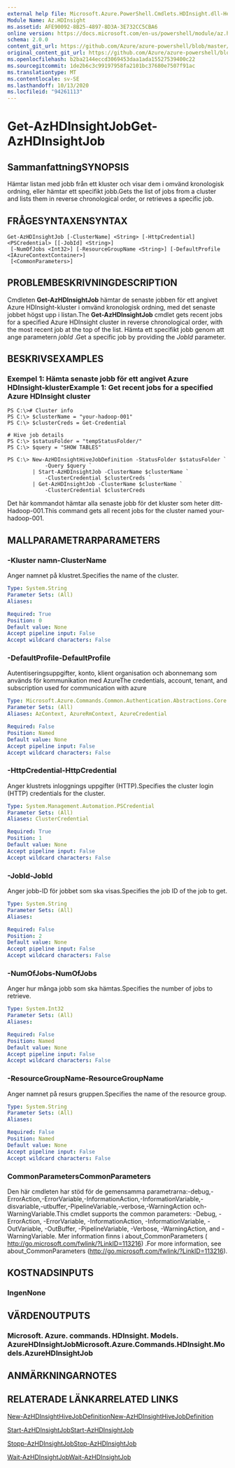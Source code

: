 ```yaml
---
external help file: Microsoft.Azure.PowerShell.Cmdlets.HDInsight.dll-Help.xml
Module Name: Az.HDInsight
ms.assetid: AFE90092-8B25-4897-8D3A-3E732CC5CBA6
online version: https://docs.microsoft.com/en-us/powershell/module/az.hdinsight/get-azhdinsightjob
schema: 2.0.0
content_git_url: https://github.com/Azure/azure-powershell/blob/master/src/HDInsight/HDInsight/help/Get-AzHDInsightJob.md
original_content_git_url: https://github.com/Azure/azure-powershell/blob/master/src/HDInsight/HDInsight/help/Get-AzHDInsightJob.md
ms.openlocfilehash: b2ba2144eccd3069453daa1ada15527539400c22
ms.sourcegitcommit: 1de2b6c3c99197958fa2101bc37680e7507f91ac
ms.translationtype: MT
ms.contentlocale: sv-SE
ms.lasthandoff: 10/13/2020
ms.locfileid: "94261113"
---
```

# <span data-ttu-id="89d9f-101">Get-AzHDInsightJob</span><span class="sxs-lookup"><span data-stu-id="89d9f-101">Get-AzHDInsightJob</span></span>

## <span data-ttu-id="89d9f-102">Sammanfattning</span><span class="sxs-lookup"><span data-stu-id="89d9f-102">SYNOPSIS</span></span>
<span data-ttu-id="89d9f-103">Hämtar listan med jobb från ett kluster och visar dem i omvänd kronologisk ordning, eller hämtar ett specifikt jobb.</span><span class="sxs-lookup"><span data-stu-id="89d9f-103">Gets the list of jobs from a cluster and lists them in reverse chronological order, or retrieves a specific job.</span></span>

## <span data-ttu-id="89d9f-104">FRÅGESYNTAXEN</span><span class="sxs-lookup"><span data-stu-id="89d9f-104">SYNTAX</span></span>

```
Get-AzHDInsightJob [-ClusterName] <String> [-HttpCredential] <PSCredential> [[-JobId] <String>]
 [-NumOfJobs <Int32>] [-ResourceGroupName <String>] [-DefaultProfile <IAzureContextContainer>]
 [<CommonParameters>]
```

## <span data-ttu-id="89d9f-105">PROBLEMBESKRIVNING</span><span class="sxs-lookup"><span data-stu-id="89d9f-105">DESCRIPTION</span></span>
<span data-ttu-id="89d9f-106">Cmdleten **Get-AzHDInsightJob** hämtar de senaste jobben för ett angivet Azure HDInsight-kluster i omvänd kronologisk ordning, med det senaste jobbet högst upp i listan.</span><span class="sxs-lookup"><span data-stu-id="89d9f-106">The **Get-AzHDInsightJob** cmdlet gets recent jobs for a specified Azure HDInsight cluster in reverse chronological order, with the most recent job at the top of the list.</span></span>
<span data-ttu-id="89d9f-107">Hämta ett specifikt jobb genom att ange parametern *jobId* .</span><span class="sxs-lookup"><span data-stu-id="89d9f-107">Get a specific job by providing the *JobId* parameter.</span></span>

## <span data-ttu-id="89d9f-108">BESKRIVS</span><span class="sxs-lookup"><span data-stu-id="89d9f-108">EXAMPLES</span></span>

### <span data-ttu-id="89d9f-109">Exempel 1: Hämta senaste jobb för ett angivet Azure HDInsight-kluster</span><span class="sxs-lookup"><span data-stu-id="89d9f-109">Example 1: Get recent jobs for a specified Azure HDInsight cluster</span></span>
```
PS C:\># Cluster info
PS C:\> $clusterName = "your-hadoop-001"
PS C:\> $clusterCreds = Get-Credential

# Hive job details
PS C:\> $statusFolder = "tempStatusFolder/"
PS C:\> $query = "SHOW TABLES"

PS C:\> New-AzHDInsightHiveJobDefinition -StatusFolder $statusFolder `
            -Query $query `
        | Start-AzHDInsightJob -ClusterName $clusterName `
            -ClusterCredential $clusterCreds `
        | Get-AzHDInsightJob -ClusterName $clusterName `
            -ClusterCredential $clusterCreds
```

<span data-ttu-id="89d9f-110">Det här kommandot hämtar alla senaste jobb för det kluster som heter ditt-Hadoop-001.</span><span class="sxs-lookup"><span data-stu-id="89d9f-110">This command gets all recent jobs for the cluster named your-hadoop-001.</span></span>

## <span data-ttu-id="89d9f-111">MALLPARAMETRAR</span><span class="sxs-lookup"><span data-stu-id="89d9f-111">PARAMETERS</span></span>

### <span data-ttu-id="89d9f-112">-Kluster namn</span><span class="sxs-lookup"><span data-stu-id="89d9f-112">-ClusterName</span></span>
<span data-ttu-id="89d9f-113">Anger namnet på klustret.</span><span class="sxs-lookup"><span data-stu-id="89d9f-113">Specifies the name of the cluster.</span></span>

```yaml
Type: System.String
Parameter Sets: (All)
Aliases:

Required: True
Position: 0
Default value: None
Accept pipeline input: False
Accept wildcard characters: False
```

### <span data-ttu-id="89d9f-114">-DefaultProfile</span><span class="sxs-lookup"><span data-stu-id="89d9f-114">-DefaultProfile</span></span>
<span data-ttu-id="89d9f-115">Autentiseringsuppgifter, konto, klient organisation och abonnemang som används för kommunikation med Azure</span><span class="sxs-lookup"><span data-stu-id="89d9f-115">The credentials, account, tenant, and subscription used for communication with azure</span></span>

```yaml
Type: Microsoft.Azure.Commands.Common.Authentication.Abstractions.Core.IAzureContextContainer
Parameter Sets: (All)
Aliases: AzContext, AzureRmContext, AzureCredential

Required: False
Position: Named
Default value: None
Accept pipeline input: False
Accept wildcard characters: False
```

### <span data-ttu-id="89d9f-116">-HttpCredential</span><span class="sxs-lookup"><span data-stu-id="89d9f-116">-HttpCredential</span></span>
<span data-ttu-id="89d9f-117">Anger klustrets inloggnings uppgifter (HTTP).</span><span class="sxs-lookup"><span data-stu-id="89d9f-117">Specifies the cluster login (HTTP) credentials for the cluster.</span></span>

```yaml
Type: System.Management.Automation.PSCredential
Parameter Sets: (All)
Aliases: ClusterCredential

Required: True
Position: 1
Default value: None
Accept pipeline input: False
Accept wildcard characters: False
```

### <span data-ttu-id="89d9f-118">-JobId</span><span class="sxs-lookup"><span data-stu-id="89d9f-118">-JobId</span></span>
<span data-ttu-id="89d9f-119">Anger jobb-ID för jobbet som ska visas.</span><span class="sxs-lookup"><span data-stu-id="89d9f-119">Specifies the job ID of the job to get.</span></span>

```yaml
Type: System.String
Parameter Sets: (All)
Aliases:

Required: False
Position: 2
Default value: None
Accept pipeline input: False
Accept wildcard characters: False
```

### <span data-ttu-id="89d9f-120">-NumOfJobs</span><span class="sxs-lookup"><span data-stu-id="89d9f-120">-NumOfJobs</span></span>
<span data-ttu-id="89d9f-121">Anger hur många jobb som ska hämtas.</span><span class="sxs-lookup"><span data-stu-id="89d9f-121">Specifies the number of jobs to retrieve.</span></span>

```yaml
Type: System.Int32
Parameter Sets: (All)
Aliases:

Required: False
Position: Named
Default value: None
Accept pipeline input: False
Accept wildcard characters: False
```

### <span data-ttu-id="89d9f-122">-ResourceGroupName</span><span class="sxs-lookup"><span data-stu-id="89d9f-122">-ResourceGroupName</span></span>
<span data-ttu-id="89d9f-123">Anger namnet på resurs gruppen.</span><span class="sxs-lookup"><span data-stu-id="89d9f-123">Specifies the name of the resource group.</span></span>

```yaml
Type: System.String
Parameter Sets: (All)
Aliases:

Required: False
Position: Named
Default value: None
Accept pipeline input: False
Accept wildcard characters: False
```

### <span data-ttu-id="89d9f-124">CommonParameters</span><span class="sxs-lookup"><span data-stu-id="89d9f-124">CommonParameters</span></span>
<span data-ttu-id="89d9f-125">Den här cmdleten har stöd för de gemensamma parametrarna:-debug,-ErrorAction,-ErrorVariable,-InformationAction,-InformationVariable,-disvariable,-utbuffer,-PipelineVariable,-verbose,-WarningAction och-WarningVariable.</span><span class="sxs-lookup"><span data-stu-id="89d9f-125">This cmdlet supports the common parameters: -Debug, -ErrorAction, -ErrorVariable, -InformationAction, -InformationVariable, -OutVariable, -OutBuffer, -PipelineVariable, -Verbose, -WarningAction, and -WarningVariable.</span></span> <span data-ttu-id="89d9f-126">Mer information finns i about_CommonParameters ( http://go.microsoft.com/fwlink/?LinkID=113216) .</span><span class="sxs-lookup"><span data-stu-id="89d9f-126">For more information, see about_CommonParameters (http://go.microsoft.com/fwlink/?LinkID=113216).</span></span>

## <span data-ttu-id="89d9f-127">KOSTNADS</span><span class="sxs-lookup"><span data-stu-id="89d9f-127">INPUTS</span></span>

### <span data-ttu-id="89d9f-128">Ingen</span><span class="sxs-lookup"><span data-stu-id="89d9f-128">None</span></span>

## <span data-ttu-id="89d9f-129">VÄRDEN</span><span class="sxs-lookup"><span data-stu-id="89d9f-129">OUTPUTS</span></span>

### <span data-ttu-id="89d9f-130">Microsoft. Azure. commands. HDInsight. Models. AzureHDInsightJob</span><span class="sxs-lookup"><span data-stu-id="89d9f-130">Microsoft.Azure.Commands.HDInsight.Models.AzureHDInsightJob</span></span>

## <span data-ttu-id="89d9f-131">ANMÄRKNINGAR</span><span class="sxs-lookup"><span data-stu-id="89d9f-131">NOTES</span></span>

## <span data-ttu-id="89d9f-132">RELATERADE LÄNKAR</span><span class="sxs-lookup"><span data-stu-id="89d9f-132">RELATED LINKS</span></span>

[<span data-ttu-id="89d9f-133">New-AzHDInsightHiveJobDefinition</span><span class="sxs-lookup"><span data-stu-id="89d9f-133">New-AzHDInsightHiveJobDefinition</span></span>](./New-AzHDInsightHiveJobDefinition.md)

[<span data-ttu-id="89d9f-134">Start-AzHDInsightJob</span><span class="sxs-lookup"><span data-stu-id="89d9f-134">Start-AzHDInsightJob</span></span>](./Start-AzHDInsightJob.md)

[<span data-ttu-id="89d9f-135">Stopp-AzHDInsightJob</span><span class="sxs-lookup"><span data-stu-id="89d9f-135">Stop-AzHDInsightJob</span></span>](./Stop-AzHDInsightJob.md)

[<span data-ttu-id="89d9f-136">Wait-AzHDInsightJob</span><span class="sxs-lookup"><span data-stu-id="89d9f-136">Wait-AzHDInsightJob</span></span>](./Wait-AzHDInsightJob.md)


